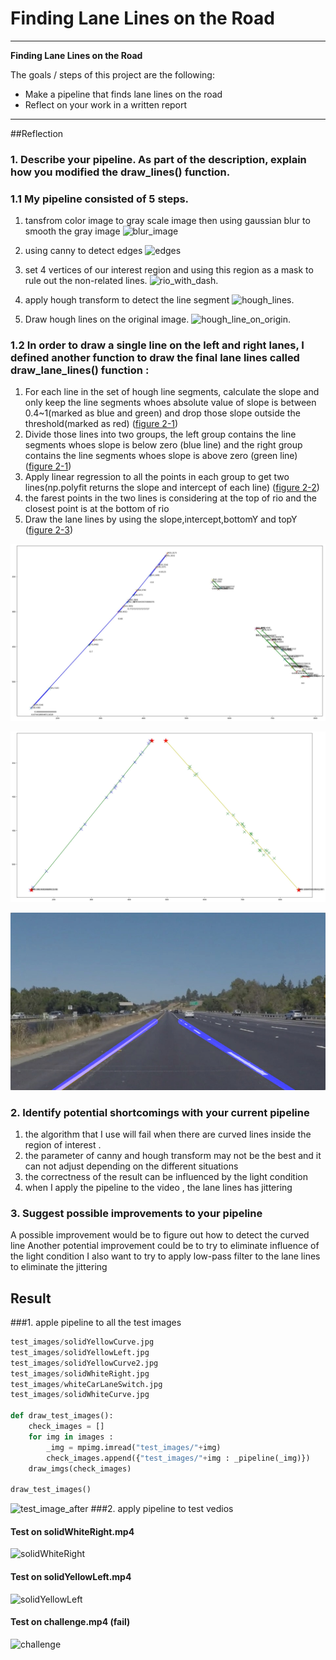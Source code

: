# **Finding Lane Lines on the Road** 


---

**Finding Lane Lines on the Road**

The goals / steps of this project are the following:
* Make a pipeline that finds lane lines on the road
* Reflect on your work in a written report


[//]: # (Image References)

[image1]: ./examples/grayscale.jpg "Grayscale"
[gray_image]: ./examples/gray_image.jpg "gray_image"
[blur_image]: ./examples/blur_image.jpg "blur_image"
[edges]: ./examples/edges.jpg "edges"
[masked_edges]: ./examples/masked_edges.jpg "masked_edges"
[line_img]: ./examples/line_img.jpg "line_img"
[lane_lines]: ./examples/lane_lines.jpg "lane_lines"
[roi]: ./examples/roi.jpg "roi"
[rio_with_dash]: ./examples/rio_with_dash.jpg "rio_with_dash."
[hough_line_on_origin]: ./examples/hough_line_on_origin.jpg "hough_line_on_origin."
[hough_lines]: ./examples/hough_lines.jpg "hough_lines."
[hough_line_slope]: ./examples/hough_line_slope.jpg "hough_line_slope."
[polyfit]: ./examples/polyfit.jpg "polyfit." 
[test_image_after]: ./examples/test_image_after.jpg "test_image_after"
[solidWhiteRight]: ./examples/solidWhiteRight.gif "solidWhiteRight"
[solidYellowLeft]: ./examples/solidYellowLeft.gif "solidYellowLeft"
[challenge]: ./examples/challenge.gif "challenge"
---

##Reflection

### 1. Describe your pipeline. As part of the description, explain how you modified the draw_lines() function.

### 1.1 My pipeline consisted of 5 steps. 

1. tansfrom color image to gray scale image then using gaussian blur to smooth the gray image
 ![][blur_image]
 
1. using canny to detect edges
![][edges]
1. set 4 vertices of our interest region and using this region as a mask to rule out the non-related lines.
![][rio_with_dash]
3. apply hough transform to detect the line segment 
![][hough_lines]
4. Draw hough lines on the original image.
![][hough_line_on_origin]

### 1.2 In order to draw a single line on the left and right lanes, I defined another function to draw the final lane lines called draw_lane_lines() function :

1. For each line in the set of hough line segments, calculate the slope and only keep the line segments whoes absolute value of slope is between 0.4~1(marked as blue and green) and drop those slope outside the threshold(marked as red) 
([figure 2-1]())
2. Divide those lines into two groups, the left group contains the line segments whoes slope is below zero (blue line) and the right group contains the line segments whoes slope is above zero (green line)
([figure 2-1]())
3. Apply linear regression to all the points in each group to get two lines(np.polyfit returns the slope and intercept of each line)
([figure 2-2]())
4. the farest points in the two lines is considering at the top of rio and the closest point is at the bottom of rio
5. Draw the lane lines by using the slope,intercept,bottomY and topY ([figure 2-3]())

 
![figure 2-1][hough_line_slope] 

![figure 2-2][polyfit] 

![figure 2-3][lane_lines] 


### 2. Identify potential shortcomings with your current pipeline

1. the algorithm that I use will fail when there are curved lines inside the region of interest .
2. the parameter of canny and hough transform may not be the best and it can not adjust depending on the different situations
3. the correctness of the result can be influenced by the light condition
4. when I apply the pipeline to the video , the lane lines has jittering


### 3. Suggest possible improvements to your pipeline

A possible improvement would be to figure out how to detect the curved line
Another potential improvement could be to try to eliminate  influence of the light condition
I also want to try to apply low-pass filter to the lane lines to eliminate the jittering


## Result
###1. apple pipeline to all the test images
```python
test_images/solidYellowCurve.jpg
test_images/solidYellowLeft.jpg
test_images/solidYellowCurve2.jpg
test_images/solidWhiteRight.jpg
test_images/whiteCarLaneSwitch.jpg
test_images/solidWhiteCurve.jpg

def draw_test_images():
    check_images = []
    for img in images :
        _img = mpimg.imread("test_images/"+img)
        check_images.append({"test_images/"+img : _pipeline(_img)})
    draw_imgs(check_images)
    
draw_test_images()
```
![][test_image_after]
###2. apply pipeline to test vedios
#### Test on solidWhiteRight.mp4
![][solidWhiteRight]
#### Test on solidYellowLeft.mp4
![][solidYellowLeft]
#### Test on challenge.mp4 (fail)
![][challenge]